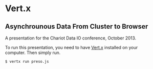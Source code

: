 # Vert.x 

## Asynchrounous Data From Cluster to Browser

A presentation for the Chariot Data IO conference, October 2013.

To run this presentation, you need to have [Vert.x](http://vertx.io)
installed on your computer. Then simply run.

    $ vertx run preso.js

